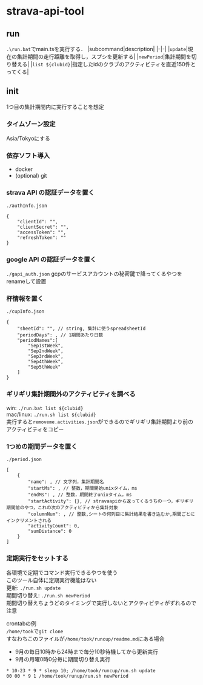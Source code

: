# strava-api-tool
## run
`.\run.bat`でmain.tsを実行する．
|subcommand|description|
|-|-|
|`update`|現在の集計期間の走行距離を取得し，スプシを更新する|
|`newPeriod`|集計期間を切り替える|
|`list ${clubid}`|指定したidのクラブのアクティビティを直近150件とってくる|

## init
1つ目の集計期間内に実行することを想定

### タイムゾーン設定
Asia/Tokyoにする

### 依存ソフト導入
* docker
* (optional) git

### strava API の認証データを置く
`./authInfo.json`
```
{
    "clientId": "",
    "clientSecret": "",
    "accessToken": "",
    "refreshToken": ""
}
```

### google API の認証データを置く
`./gapi_auth.json`
gcpのサービスアカウントの秘密鍵で降ってくるやつをrenameして設置

### 杯情報を置く
`./cupInfo.json`
```
{
    "sheetId": "", // string, 集計に使うspreadsheetId
    "periodDays": , // 1期間あたり日数
    "periodNames":[
        "Sep1stWeek",
        "Sep2ndWeek",
        "Sep3rdWeek",
        "Sep4thWeek",
        "Sep5thWeek"
    ]
}
```

### ギリギリ集計期間外のアクティビティを調べる
win: `./run.bat list ${clubid}`  
mac/linux: `./run.sh list ${clubid}`  
実行すると`removeme.activities.json`ができるのでギリギリ集計期間より前のアクティビティをコピー

### 1つめの期間データを置く
`./period.json`
```
[
    {
        "name": , // 文字列，集計期間名
        "startMs": , // 整数，期間開始unixタイム，ms
        "endMs": , // 整数，期間終了unixタイム，ms
        "startActivity": {}, // stravaapiから返ってくるうちの一つ，ギリギリ期間前のやつ，これの次のアクティビティから集計対象
        "columnNum": , // 整数,シートの何列目に集計結果を書き込むか,期間ごとにインクリメントされる
        "activityCount": 0,
        "sumDistance": 0
    }
]
```

### 定期実行をセットする
各環境で定期でコマンド実行できるやつを使う  
このツール自体に定期実行機能はない  
更新: `./run.sh update`  
期間切り替え: `./run.sh newPeriod`  
期間切り替えちょうどのタイミングで実行しないとアクティビティがずれるので注意

crontabの例  
`/home/took`で`git clone`  
すなわちこのファイルが`/home/took/runcup/readme.md`にある場合  
* 9月の毎日10時から24時まで毎分10秒待機してから更新実行
* 9月の月曜0時0分毎に期間切り替え実行
```
* 10-23 * 9 * sleep 10; /home/took/runcup/run.sh update
00 00 * 9 1 /home/took/runup/run.sh newPeriod
```